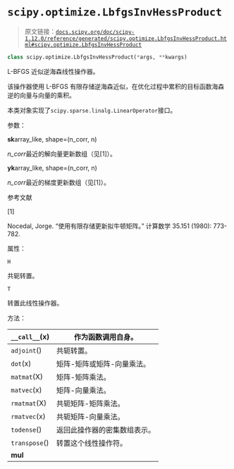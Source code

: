 # `scipy.optimize.LbfgsInvHessProduct`

> 原文链接：[`docs.scipy.org/doc/scipy-1.12.0/reference/generated/scipy.optimize.LbfgsInvHessProduct.html#scipy.optimize.LbfgsInvHessProduct`](https://docs.scipy.org/doc/scipy-1.12.0/reference/generated/scipy.optimize.LbfgsInvHessProduct.html#scipy.optimize.LbfgsInvHessProduct)

```py
class scipy.optimize.LbfgsInvHessProduct(*args, **kwargs)
```

L-BFGS 近似逆海森线性操作器。

该操作器使用 L-BFGS 有限存储逆海森近似，在优化过程中累积的目标函数海森逆的向量与向量的乘积。

本类对象实现了`scipy.sparse.linalg.LinearOperator`接口。

参数：

**sk**array_like, shape=(n_corr, n)

*n_corr*最近的解向量更新数组（见[1]）。

**yk**array_like, shape=(n_corr, n)

*n_corr*最近的梯度更新数组（见[1]）。

参考文献

[1]

Nocedal, Jorge. “使用有限存储更新拟牛顿矩阵。” 计算数学 35.151 (1980): 773-782.

属性：

`H`

共轭转置。

`T`

转置此线性操作器。

方法：

| `__call__`(x) | 作为函数调用自身。 |
| --- | --- |
| `adjoint`() | 共轭转置。 |
| `dot`(x) | 矩阵-矩阵或矩阵-向量乘法。 |
| `matmat`(X) | 矩阵-矩阵乘法。 |
| `matvec`(x) | 矩阵-向量乘法。 |
| `rmatmat`(X) | 共轭矩阵-矩阵乘法。 |
| `rmatvec`(x) | 共轭矩阵-向量乘法。 |
| `todense`() | 返回此操作器的密集数组表示。 |
| `transpose`() | 转置这个线性操作符。 |
| **__mul__** |  |

